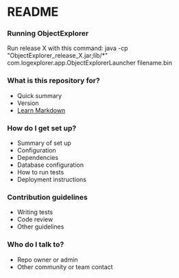 # README #

### Running ObjectExplorer ###

Run release X with this command:
java -cp "ObjectExplorer_release_X.jar;lib/*" com.logexplorer.app.ObjectExplorerLauncher filename.bin

### What is this repository for? ###

* Quick summary
* Version
* [Learn Markdown](https://bitbucket.org/tutorials/markdowndemo)

### How do I get set up? ###

* Summary of set up
* Configuration
* Dependencies
* Database configuration
* How to run tests
* Deployment instructions

### Contribution guidelines ###

* Writing tests
* Code review
* Other guidelines

### Who do I talk to? ###

* Repo owner or admin
* Other community or team contact